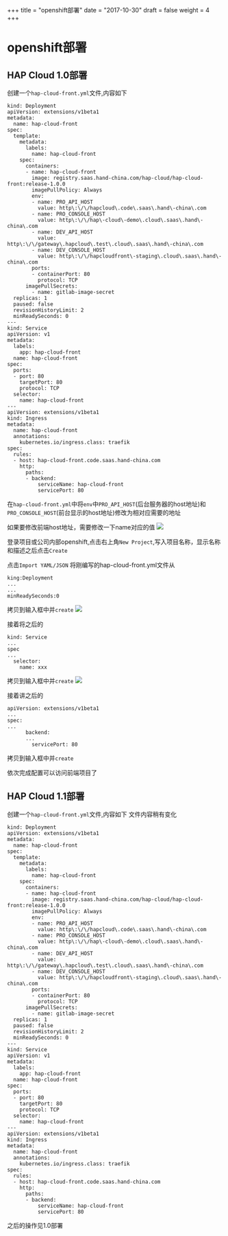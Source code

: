 +++
title = "openshift部署"
date = "2017-10-30"
draft = false
weight = 4
+++

# openshift部署

## HAP Cloud 1.0部署
创建一个`hap-cloud-front.yml`文件,内容如下
```
kind: Deployment
apiVersion: extensions/v1beta1
metadata:
  name: hap-cloud-front
spec:
  template: 
    metadata:
      labels:
        name: hap-cloud-front
    spec:
      containers:
      - name: hap-cloud-front
        image: registry.saas.hand-china.com/hap-cloud/hap-cloud-front:release-1.0.0
        imagePullPolicy: Always
        env: 
        - name: PRO_API_HOST
          value: http\:\/\/hapcloud\.code\.saas\.hand\-china\.com
        - name: PRO_CONSOLE_HOST
          value: http\:\/\/hap\-cloud\-demo\.cloud\.saas\.hand\-china\.com
        - name: DEV_API_HOST
          value: http\:\/\/gateway\.hapcloud\.test\.cloud\.saas\.hand\-china\.com
        - name: DEV_CONSOLE_HOST
          value: http\:\/\/hapcloudfront\-staging\.cloud\.saas\.hand\-china\.com
        ports:
        - containerPort: 80
          protocol: TCP
      imagePullSecrets:
        - name: gitlab-image-secret
  replicas: 1
  paused: false 
  revisionHistoryLimit: 2
  minReadySeconds: 0
---
kind: Service
apiVersion: v1
metadata:
  labels:
    app: hap-cloud-front
  name: hap-cloud-front
spec:
  ports:
  - port: 80
    targetPort: 80
    protocol: TCP
  selector:
    name: hap-cloud-front
---
apiVersion: extensions/v1beta1
kind: Ingress
metadata:
  name: hap-cloud-front
  annotations:
    kubernetes.io/ingress.class: traefik
spec:
  rules:
  - host: hap-cloud-front.code.saas.hand-china.com
    http:
      paths:
      - backend:
          serviceName: hap-cloud-front
          servicePort: 80

```
在`hap-cloud-front.yml`中将`env`中`PRO_API_HOST`(后台服务器的host地址)和`PRO_CONSOLE_HOST`(前台显示的host地址)修改为相对应需要的地址

如果要修改前端host地址，需要修改一下name对应的值
![](./images/openshift2.png)

登录项目或公司内部openshift,点击右上角`New Project`,写入项目名称，显示名称和描述之后点击`Create`

点击`Import YAML/JSON`
将刚编写的hap-cloud-front.yml文件从
```
king:Deployment
...
...
minReadySeconds:0
```
拷贝到输入框中并`create`
![](./images/openshift3.jpg)

接着将之后的
```
kind: Service
...
spec
...
  selector:
    name: xxx
```
拷贝到输入框中并`create`
![](./images/openshift4.jpg)

接着讲之后的
```
apiVersion: extensions/v1beta1
...
spec:
...
      backend:
      ...
        servicePort: 80
```
拷贝到输入框中并`create`

依次完成配置可以访问前端项目了

## HAP Cloud 1.1部署
创建一个`hap-cloud-front.yml`文件,内容如下
文件内容稍有变化
```
kind: Deployment
apiVersion: extensions/v1beta1
metadata:
  name: hap-cloud-front
spec:
  template: 
    metadata:
      labels:
        name: hap-cloud-front
    spec:
      containers:
      - name: hap-cloud-front
        image: registry.saas.hand-china.com/hap-cloud/hap-cloud-front:release-1.0.0
        imagePullPolicy: Always
        env: 
        - name: PRO_API_HOST
          value: http\:\/\/hapcloud\.code\.saas\.hand\-china\.com
        - name: PRO_CONSOLE_HOST
          value: http\:\/\/hap\-cloud\-demo\.cloud\.saas\.hand\-china\.com
        - name: DEV_API_HOST
          value: http\:\/\/gateway\.hapcloud\.test\.cloud\.saas\.hand\-china\.com
        - name: DEV_CONSOLE_HOST
          value: http\:\/\/hapcloudfront\-staging\.cloud\.saas\.hand\-china\.com
        ports:
        - containerPort: 80
          protocol: TCP
      imagePullSecrets:
        - name: gitlab-image-secret
  replicas: 1
  paused: false 
  revisionHistoryLimit: 2
  minReadySeconds: 0
---
kind: Service
apiVersion: v1
metadata:
  labels:
    app: hap-cloud-front
  name: hap-cloud-front
spec:
  ports:
  - port: 80
    targetPort: 80
    protocol: TCP
  selector:
    name: hap-cloud-front
---
apiVersion: extensions/v1beta1
kind: Ingress
metadata:
  name: hap-cloud-front
  annotations:
    kubernetes.io/ingress.class: traefik
spec:
  rules:
  - host: hap-cloud-front.code.saas.hand-china.com
    http:
      paths:
      - backend:
          serviceName: hap-cloud-front
          servicePort: 80

```
之后的操作见1.0部署

